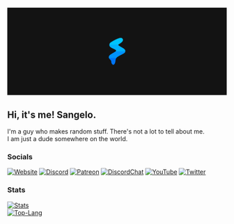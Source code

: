 [![LogoBanner](https://raw.githubusercontent.com/SangeloDev/SangeloDev/main/Banner%20Dark%206818x2727.png)](https://sangelo.space)

## Hi, it's me! Sangelo.
I'm a guy who makes random stuff. There's not a lot to tell about me.<br/>I am just a dude somewhere on the world.
  
### Socials
[![Website](https://img.shields.io/badge/website-sangelo.space-00B1FA)](https://sangelo.space) [![Discord](https://img.shields.io/badge/Discord-Sangelo%230089-6E85D3)](https://dsc.bio/sangelo) [![Patreon](https://img.shields.io/badge/donate-patreon-E96250)](https://patreon.com/sangelo) [![DiscordChat](https://img.shields.io/discord/533012823106781185?color=6E85D3&logo=Discord)](https://sangelo.space/discord) [![YouTube](https://img.shields.io/youtube/channel/subscribers/UCeaxiuBnI6mP6LveIyZao5A?label=YouTube)](https://bit.ly/SangeloYT) [![Twitter](https://img.shields.io/twitter/follow/sangeloslime?label=Twitter&style=social)](https://twitter.com/SangeloSlime)

### Stats
[![Stats](https://github-readme-stats.vercel.app/api?username=sangelodev&theme=algolia&show_icons=true&hide_border=true&custom_title=Sangelo's%20Stats)](https://github.com/SangeloDev)<br/>[![Top-Lang](https://github-readme-stats.vercel.app/api/top-langs/?username=sangelodev&theme=algolia&show_icons=true&hide_border=true&custom_title=Most%20Used%20Languages)](https://github.com/anuraghazra/github-readme-stats)
